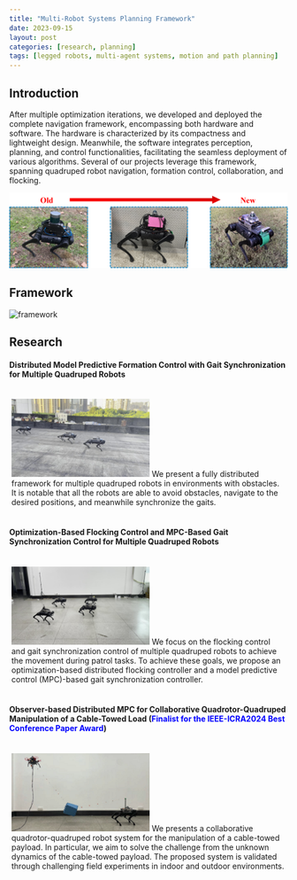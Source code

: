 ```yaml
---
title: "Multi-Robot Systems Planning Framework"
date: 2023-09-15
layout: post
categories: [research, planning]
tags: [legged robots, multi-agent systems, motion and path planning]
---
```



## Introduction
After multiple optimization iterations, we developed and deployed the complete navigation framework, encompassing both hardware and software. The hardware is characterized by its compactness and lightweight design. Meanwhile, the software integrates perception, planning, and control functionalities, facilitating the seamless deployment of various algorithms. Several of our projects leverage this framework, spanning quadruped robot navigation, formation control, collaboration, and flocking.


<img class="center" src="images/multinav/iteration.png" width="600px" alt="iteration"/>

## Framework
<img class="center" src="images/multinav/framework.bmp" width="600px" alt="framework"/>

## Research

#### Distributed Model Predictive Formation Control with Gait Synchronization for Multiple Quadruped Robots
<div style="border: 0px solid #1182BF;padding: 4px;">
    <p> <img class="left" src="images/multinav/Formation.jpg" width="250px" alt="Formation" /> We present a fully distributed framework for multiple quadruped robots in environments with obstacles. It is notable that all the robots are able to avoid obstacles, navigate to the desired positions, and meanwhile synchronize the gaits.</p>
</div>


#### Optimization-Based Flocking Control and MPC-Based Gait Synchronization Control for Multiple Quadruped Robots
<div style="border: 0px solid #1182BF;padding: 4px;">
    <p> <img class="left" src="images/multinav/flocking.jpg" width="250px" alt="flocking"/> We focus on the flocking control and gait  synchronization control of multiple quadruped robots to achieve the movement during patrol tasks. To achieve these goals, we  propose an optimization-based distributed flocking controller and  a model predictive control (MPC)-based gait synchronization controller.</p>
</div>


#### Observer-based Distributed MPC for Collaborative Quadrotor-Quadruped Manipulation of a Cable-Towed Load (<font color="blue">Finalist for the IEEE-ICRA2024 Best Conference Paper Award</font>)
<div style="border: 0px solid #1182BF;padding: 4px;">
    <p> <img class="left" src="images/multinav/Collaboration.png" width="250px" alt="Collaboration"/> We presents a collaborative quadrotor-quadruped  robot system for the manipulation of a cable-towed payload. In particular, we aim to solve the challenge from the unknown dynamics of the cable-towed payload. The proposed system is validated through challenging  field experiments in indoor and outdoor environments.</p>
</div>

<!-- #### Distributed CLF-CBF-QP for Safe Formation Control of Multi-robot System
<div style="border: 0px solid #1182BF;padding: 4px;">
    <p> <img class="left" src="images/multinav/Formation-1.png" width="250px" alt="Formation-1"/> We explore a class of safety formation control method, where a group of robots can ensure their safety while reaching the expected formation. The desired formation can be  slightly damaged to ensure safety when facing unsafe factors (such as obstacles), and it can autonomously recover when  these factors disappear.</p>
</div> -->